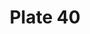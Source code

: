 ---
flag: 
order: '28'
pid: '40'
an: '6'
title: Plate 40
rev_year: '1798'
_date: 2 juin 1798
caption: Jeune élégante Revenant de la Promenade en Négligé du Matin (Dessiné Rue
  Vivienne)
translation: Young stylish woman returning from a walk in morning dress. (Drawn Rue
  Vivienne)
student: Emily Cormack
keywords: Négligé
column: 
flag_translation: 
permalink: /plates/40
layout: plate-page
---